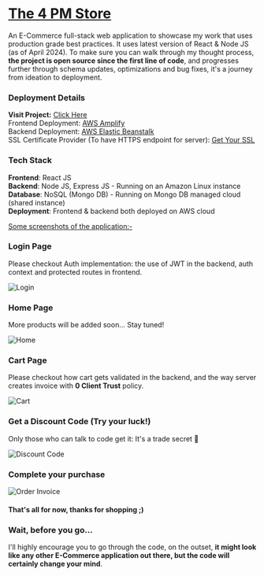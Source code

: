 # [The 4 PM Store](https://4pmstore.d3ecocrh7z4pdj.amplifyapp.com/)
An E-Commerce full-stack web application to showcase my work that uses production grade best practices. It uses latest version of React & Node JS (as of April 2024). To make sure you can walk through my thought process, <b>the project is open source since the first line of code</b>, and progresses further through schema updates, optimizations and bug fixes, it's a journey from ideation to deployment. 

### Deployment Details
<b>Visit Project:</b> [Click Here](https://4pmstore.d3ecocrh7z4pdj.amplifyapp.com/)<br />
Frontend Deployment: [AWS Amplify](https://4pmstore.d3ecocrh7z4pdj.amplifyapp.com)<br />
Backend Deployment: [AWS Elastic Beanstalk](https://the-4pm-store-server.ap-south-1.elasticbeanstalk.com)<br />
SSL Certificate Provider (To have HTTPS endpoint for server): [Get Your SSL](https://manage.sslforfree.com)<br />


### Tech Stack
**Frontend**: React JS<br />
**Backend**: Node JS, Express JS - Running on an Amazon Linux instance<br />
**Database**: NoSQL (Mongo DB) - Running on Mongo DB managed cloud (shared instance)<br />
**Deployment**: Frontend & backend both deployed on AWS cloud<br />

<ins>Some screenshots of the application:-</ins>

### Login Page
Please checkout Auth implementation: the use of JWT in the backend, auth context and protected routes in frontend.

![Login](https://github.com/theGateway1/uniblox-ecommerce/assets/70198503/e334c055-7d59-4d0f-b4ee-b52be79f1a49)

### Home Page
More products will be added soon... Stay tuned!

![Home](https://github.com/theGateway1/The-4PM-Store/assets/70198503/3204134e-92bb-4635-ae21-158fe58c0f93)


### Cart Page
Please checkout how cart gets validated in the backend, and the way server creates invoice with <b>0 Client Trust</b> policy.

![Cart](https://github.com/theGateway1/The-4PM-Store/assets/70198503/f70d06a4-8957-4ed3-b04e-02e0edf976e8)


### Get a Discount Code (Try your luck!)
Only those who can talk to code get it: It's a trade secret 🤫

![Discount Code](https://github.com/theGateway1/The-4PM-Store/assets/70198503/2fb1a98d-5402-44cc-a8b8-d91fdc46cc03)

### Complete your purchase

![Order Invoice](https://github.com/theGateway1/The-4PM-Store/assets/70198503/c7a25325-e734-4378-8cb2-2305f3bb9694)


#### That's all for now, thanks for shopping ;)

### Wait, before you go...
I'll highly encourage you to go through the code, on the outset, <b>it might look like any other E-Commerce application out there, but the code will certainly change your mind</b>.

<!-- Feel free to reach out to me at [mohit.jain9844@gmail.com](mailto:mohit.jain9844@gmail.com). -->
